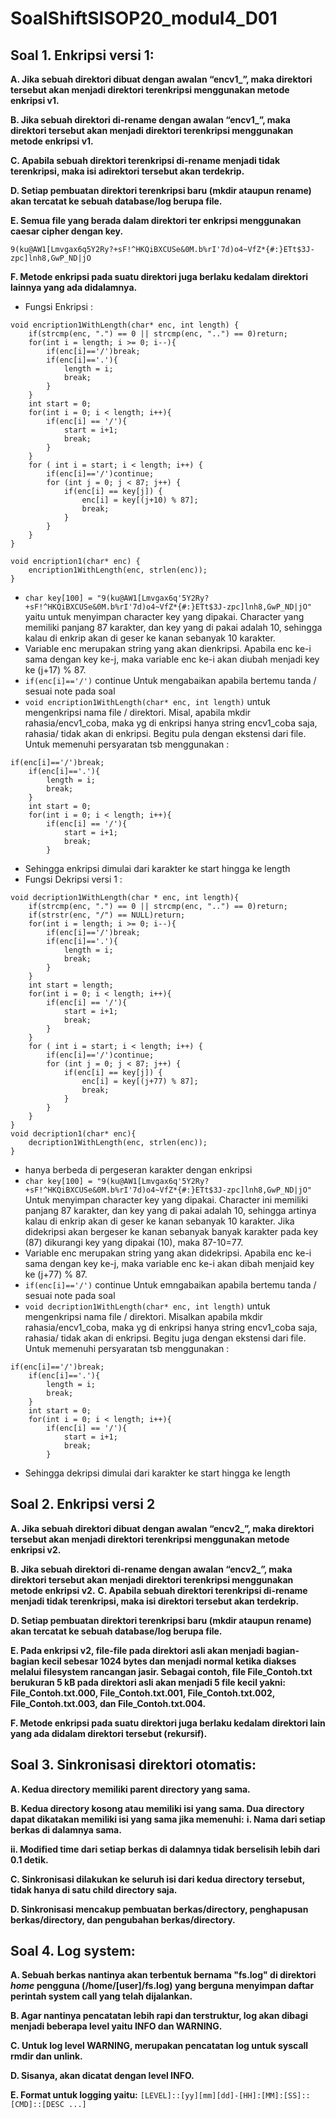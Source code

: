 # SoalShiftSISOP20_modul4_D01
## Soal 1. Enkripsi versi 1:
**A. Jika sebuah direktori dibuat dengan awalan “encv1_”, maka direktori tersebut akan menjadi direktori terenkripsi menggunakan metode enkripsi v1.**

**B. Jika sebuah direktori di-rename dengan awalan “encv1_”, maka direktori tersebut akan menjadi direktori terenkripsi menggunakan metode enkripsi v1.**

**C. Apabila sebuah direktori terenkripsi di-rename menjadi tidak terenkripsi, maka isi adirektori tersebut akan terdekrip.**

**D. Setiap pembuatan direktori terenkripsi baru (mkdir ataupun rename) akan tercatat ke sebuah database/log berupa file.**

**E. Semua file yang berada dalam direktori ter enkripsi menggunakan caesar cipher dengan key.**

`9(ku@AW1[Lmvgax6q5Y2Ry?+sF!^HKQiBXCUSe&0M.b%rI'7d)o4~VfZ*{#:}ETt$3J-zpc]lnh8,GwP_ND|jO`

**F. Metode enkripsi pada suatu direktori juga berlaku kedalam direktori lainnya yang ada didalamnya.**
- Fungsi Enkripsi :
```
void encription1WithLength(char* enc, int length) {
	if(strcmp(enc, ".") == 0 || strcmp(enc, "..") == 0)return;
	for(int i = length; i >= 0; i--){
		if(enc[i]=='/')break;
		if(enc[i]=='.'){
			length = i;
			break;
		}
	}
	int start = 0;
	for(int i = 0; i < length; i++){
		if(enc[i] == '/'){
			start = i+1;
			break;
		}
	}
    for ( int i = start; i < length; i++) {
		if(enc[i]=='/')continue;
        for (int j = 0; j < 87; j++) {
            if(enc[i] == key[j]) {
                enc[i] = key[(j+10) % 87];
                break;
            }
        }
    }
}

void encription1(char* enc) {
	encription1WithLength(enc, strlen(enc));
}
```
-	`char key[100] = "9(ku@AW1[Lmvgax6q'5Y2Ry?+sF!^HKQiBXCUSe&0M.b%rI'7d)o4~VfZ*{#:}ETt$3J-zpc]lnh8,GwP_ND|jO"` yaitu untuk menyimpan character key yang dipakai. Character yang memiliki panjang 87 karakter, dan key yang di pakai adalah 10, sehingga kalau di enkrip akan di geser ke kanan sebanyak 10 karakter.
-	Variable enc merupakan string yang akan dienkripsi. Apabila enc ke-i sama dengan key ke-j, maka variable enc ke-i akan diubah menjadi key ke (j+17) % 87.
-	`if(enc[i]=='/')` continue Untuk mengabaikan apabila bertemu tanda / sesuai note pada soal
-	`void encription1WithLength(char* enc, int length)` untuk mengenkripsi nama file / direktori. Misal, apabila mkdir rahasia/encv1_coba, maka yg di enkripsi hanya string encv1_coba saja, rahasia/ tidak akan di enkripsi. Begitu pula dengan ekstensi dari file. Untuk memenuhi persyaratan tsb menggunakan :
```
if(enc[i]=='/')break;
	if(enc[i]=='.'){
		length = i;
		break;
	}
    int start = 0;
	for(int i = 0; i < length; i++){
		if(enc[i] == '/'){
			start = i+1;
			break;
		}
```
- Sehingga enkripsi dimulai dari karakter ke start hingga ke length
- Fungsi Dekripsi versi 1 :
```
void decription1WithLength(char * enc, int length){
	if(strcmp(enc, ".") == 0 || strcmp(enc, "..") == 0)return;
	if(strstr(enc, "/") == NULL)return;
	for(int i = length; i >= 0; i--){
		if(enc[i]=='/')break;
		if(enc[i]=='.'){
			length = i;
			break;
		}
	}
	int start = length;
	for(int i = 0; i < length; i++){
		if(enc[i] == '/'){
			start = i+1;
			break;
		}
	}
    for ( int i = start; i < length; i++) {
		if(enc[i]=='/')continue;
        for (int j = 0; j < 87; j++) {
            if(enc[i] == key[j]) {
                enc[i] = key[(j+77) % 87];
                break;
            }
        }
    }
}
void decription1(char* enc){
	decription1WithLength(enc, strlen(enc));
}
```
- hanya berbeda di pergeseran karakter dengan enkripsi
- `char key[100] = "9(ku@AW1[Lmvgax6q'5Y2Ry?+sF!^HKQiBXCUSe&0M.b%rI'7d)o4~VfZ*{#:}ETt$3J-zpc]lnh8,GwP_ND|jO"` Untuk menyimpan character key yang dipakai. Character ini memiliki panjang 87 karakter, dan key yang di pakai adalah 10, sehingga artinya kalau di enkrip akan di geser ke kanan sebanyak 10 karakter. Jika didekripsi akan bergeser ke kanan sebanyak banyak karakter pada key (87) dikurangi key yang dipakai (10), maka 87-10=77.
- Variable enc merupakan string yang akan didekripsi. Apabila enc ke-i sama dengan key ke-j, maka variable enc ke-i akan dibah menjaid key ke (j+77) % 87.
- `if(enc[i]=='/')` continue Untuk emngabaikan apabila bertemu tanda / sesuai note pada soal
- `void decription1WithLength(char* enc, int length)` untuk mengenkripsi nama file / direktori. Misalkan apabila mkdir rahasia/encv1_coba, maka yg di enkripsi hanya string encv1_coba saja, rahasia/ tidak akan di enkripsi. Begitu juga dengan ekstensi dari file. Untuk memenuhi persyaratan tsb menggunakan :
```
if(enc[i]=='/')break;
	if(enc[i]=='.'){
		length = i;
		break;
	}
    int start = 0;
	for(int i = 0; i < length; i++){
		if(enc[i] == '/'){
			start = i+1;
			break;
		}
```
- Sehingga dekripsi dimulai dari karakter ke start hingga ke length


## Soal 2. Enkripsi versi 2
**A. Jika sebuah direktori dibuat dengan awalan “encv2_”, maka direktori tersebut akan menjadi direktori terenkripsi menggunakan metode enkripsi v2.**

**B. Jika sebuah direktori di-rename dengan awalan “encv2_”, maka direktori tersebut akan menjadi direktori terenkripsi menggunakan metode enkripsi v2.**
**C. Apabila sebuah direktori terenkripsi di-rename menjadi tidak terenkripsi, maka isi direktori tersebut akan terdekrip.**

**D. Setiap pembuatan direktori terenkripsi baru (mkdir ataupun rename) akan tercatat ke sebuah database/log berupa file.**

**E. Pada enkripsi v2, file-file pada direktori asli akan menjadi bagian-bagian kecil sebesar 1024 bytes dan menjadi normal ketika diakses melalui filesystem rancangan jasir. Sebagai contoh, file File_Contoh.txt berukuran 5 kB pada direktori asli akan menjadi 5 file kecil yakni: File_Contoh.txt.000, File_Contoh.txt.001, File_Contoh.txt.002, File_Contoh.txt.003, dan File_Contoh.txt.004.**

**F. Metode enkripsi pada suatu direktori juga berlaku kedalam direktori lain yang ada didalam direktori tersebut (rekursif).**

## Soal 3. Sinkronisasi direktori otomatis:

**A. Kedua directory memiliki parent directory yang sama.**

**B. Kedua directory kosong atau memiliki isi yang sama. Dua directory dapat dikatakan memiliki isi yang sama jika memenuhi:**
  **i. Nama dari setiap berkas di dalamnya sama.**
  
  **ii. Modified time dari setiap berkas di dalamnya tidak berselisih lebih dari 0.1 detik.**
  
**C. Sinkronisasi dilakukan ke seluruh isi dari kedua directory tersebut, tidak hanya di satu child directory saja.**

**D. Sinkronisasi mencakup pembuatan berkas/directory, penghapusan berkas/directory, dan pengubahan berkas/directory.**
## Soal 4. Log system:
**A. Sebuah berkas nantinya akan terbentuk bernama "fs.log" di direktori *home* pengguna (/home/[user]/fs.log) yang berguna menyimpan daftar perintah system call yang telah dijalankan.**

**B. Agar nantinya pencatatan lebih rapi dan terstruktur, log akan dibagi menjadi beberapa level yaitu INFO dan WARNING.**

**C. Untuk log level WARNING, merupakan pencatatan log untuk syscall rmdir dan unlink.**

**D. Sisanya, akan dicatat dengan level INFO.**

**E. Format untuk logging yaitu:**
`[LEVEL]::[yy][mm][dd]-[HH]:[MM]:[SS]::[CMD]::[DESC ...]`





